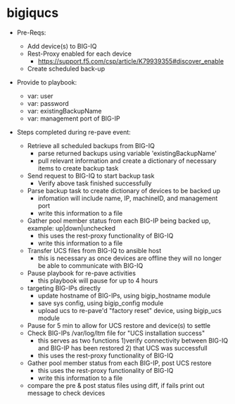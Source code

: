 # bigiqucs


* Pre-Reqs:
    * Add device(s) to BIG-IQ
    * Rest-Proxy enabled for each device
        * https://support.f5.com/csp/article/K79939355#discover_enable
    * Create scheduled back-up

* Provide to playbook:
    * var: user
    * var: password
    * var: existingBackupName
    * var: management port of BIG-IP

* Steps completed during re-pave event:
    * Retrieve all scheduled backups from BIG-IQ
        * parse returned backups using variable 'existingBackupName'
        * pull relevant information and create a dictionary of necessary items to create backup task
    * Send request to BIG-IQ to start backup task
        * Verify above task finished successfully
    * Parse backup task to create dictionary of devices to be backed up
        * infomation will include name, IP, machineID, and management port
        * write this information to a file
    * Gather pool member status from each BIG-IP being backed up, example: up|down|unchecked
        * this uses the rest-proxy functionality of BIG-IQ
        * write this information to a file
    * Transfer UCS files from BIG-IQ to ansible host
        * this is necessary as once devices are offline they will no longer be able to communicate with BIG-IQ
    * Pause playbook for re-pave activities
        * this playbook will pause for up to 4 hours
    * targeting BIG-IPs directly
        * update hostname of BIG-IPs, using bigip_hostname module
        * save sys config, using bigip_config module
        * upload ucs to re-pave'd "factory reset" device, using bigip_ucs module
    * Pause for 5 min to allow for UCS restore and device(s) to settle
    * Check BIG-IPs /var/log/ltm file for "UCS installation success"
        * this serves as two functions 1)verify connectivity between BIG-IQ and BIG-IP has been restored 2) that UCS was successfull 
        * this uses the rest-proxy functionality of BIG-IQ
    * Gather pool member status from each BIG-IP, post UCS restore
        * this uses the rest-proxy functionality of BIG-IQ
        * write this information to a file
    * compare the pre & post status files using diff, if fails print out message to check devices
